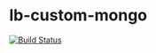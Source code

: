 # lb-custom-mongo

[![Build Status](https://travis-ci.org/saggiyogesh/lb-custom-mongo.svg?branch=master)](https://travis-ci.org/micro-fame/micro-fame)
